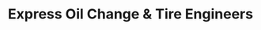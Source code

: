 ---
title: "Express Oil Change & Tire Engineers"
url: /montgomery/express-oil-change-und-tire-engineers-mcgehee-road/
shop: Reifen
---